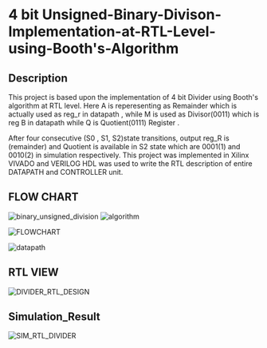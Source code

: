 # 4 bit Unsigned-Binary-Divison-Implementation-at-RTL-Level-using-Booth's-Algorithm

## Description
This project is based upon the implementation of 4 bit Divider using Booth's algorithm at RTL level. Here A is reperesenting as Remainder which is actually used as reg_r in datapath , while M is used as Divisor(0011) which is reg B in datapath while Q is Quotient(0111) Register . 













After four consecutive (S0 , S1, S2)state transitions, output reg_R is (remainder) and Quotient is available in S2 state which are 0001(1) and 0010(2) in simulation respectively. This project was implemented in Xilinx VIVADO and VERILOG HDL was used to write the RTL description of entire DATAPATH and CONTROLLER unit. 






## FLOW CHART
![binary_unsigned_division](https://user-images.githubusercontent.com/98607828/158212530-53c79683-0a50-4fc6-995a-53f105319150.jpg)
![algorithm](https://user-images.githubusercontent.com/98607828/158212580-d319a9f8-b411-4e91-9109-354c84a5be90.jpg)










![FLOWCHART](https://user-images.githubusercontent.com/98607828/158296967-a8aceb29-8a3e-4c6a-8941-7a7713d292e5.png)


















![datapath](https://user-images.githubusercontent.com/98607828/158296899-a69c5cdf-f3da-42c6-aefd-9ddae15b28b8.gif)














## RTL VIEW
![DIVIDER_RTL_DESIGN](https://user-images.githubusercontent.com/98607828/158213660-0d1b66e0-7569-49b9-b01a-0b31c008d742.jpg)
## Simulation_Result










![SIM_RTL_DIVIDER](https://user-images.githubusercontent.com/98607828/158646925-2d0d04a0-f2c6-4d9f-bd2b-101ed7d95cb6.jpg)
